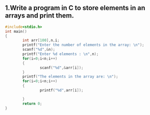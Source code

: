## 1.Write a program in C to store elements in an arrays and print them.
```c
#include<stdio.h>
int main()
{
        int arr[100],n,i;
        printf("Enter the number of elements in the array: \n");
        scanf("%d",&n);
        printf("Enter %d elements : \n",n);
        for(i=0;i<n;i++)
        {
                scanf("%d",&arr[i]);
        }
        printf("The elements in the array are: \n");
        for(i=0;i<n;i++)
        {
                printf("%d",arr[i]);

        }
        return 0;
}
```

